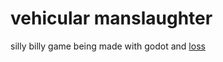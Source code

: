 # vehicular manslaughter
 silly billy game being made with godot and [loss](https://github.com/The-Glit-ch/Loopware-Online-Subsystem-GodotPlugin)
